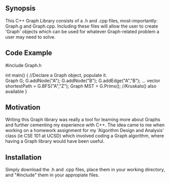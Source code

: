## Synopsis

This C++ Graph Library consists of a .h and .cpp files, most-importantly: Graph.g and Graph.cpp. Including these files will allow the user to create 'Graph' objects which can be used for whatever Graph-related problem a user may need to solve.
 
## Code Example

  #include Graph.h

  int main()
  {
    //Declare a Graph object, populate it.	
    Graph G;
    G.addNode("A"); 
    G.addNode("B");
    G.addEdge("A","B");
    ...
    vector<string> shortestPath = G.BFS("A","Z");
    Graph MST = G.Prims(); //Kruskals() also available
  }

## Motivation

Writing this Graph library was really a tool for learning more about Graphs and further cementing my experience with C++. The idea came to me when working on a homework assignment for my 'Algorithm Design and Analysis' class (ie CSE 101 at UCSD) which involved coding a Graph algorithm, where having a Graph library would have been useful. 

## Installation

Simply download the .h and .cpp files, place them in your working directory, and "#include" them in your appropiate files.

